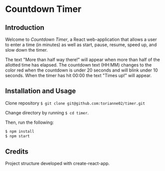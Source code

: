 # Countdown Timer

## Introduction
Welcome to *Countdown Timer*, a React web-application that allows a user to enter a time (in minutes) as well as start, pause, resume, speed up, and slow down the timer. 

The text "More than half way there!" will appear when more than half of the allotted time has elapsed. The countdown text (HH:MM) changes to the color red when the countdown is under 20 seconds and will blink under 10 seconds. When the timer has hit 00:00 the text "Times up!" will appear.

## Installation and Usage
Clone repository `$ git clone git@github.com:torianne02/timer.git`

Change directory by running `$ cd timer`.

Then, run the following:
``` javascript
$ npm install
$ npm start
```

## Credits
Project structure developed with create-react-app.
